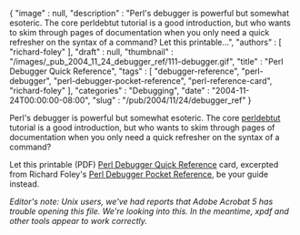 {
   "image" : null,
   "description" : "Perl's debugger is powerful but somewhat esoteric. The core perldebtut tutorial is a good introduction, but who wants to skim through pages of documentation when you only need a quick refresher on the syntax of a command? Let this printable...",
   "authors" : [
      "richard-foley"
   ],
   "draft" : null,
   "thumbnail" : "/images/_pub_2004_11_24_debugger_ref/111-debugger.gif",
   "title" : "Perl Debugger Quick Reference",
   "tags" : [
      "debugger-reference",
      "perl-debugger",
      "perl-debugger-pocket-reference",
      "perl-reference-card",
      "richard-foley"
   ],
   "categories" : "Debugging",
   "date" : "2004-11-24T00:00:00-08:00",
   "slug" : "/pub/2004/11/24/debugger_ref"
}





Perl's debugger is powerful but somewhat esoteric. The core
[perldebtut](http://www.perlpod.com/5.8.4/pod/perldebtut.html) tutorial
is a good introduction, but who wants to skim through pages of
documentation when you only need a quick refresher on the syntax of a
command?

Let this printable (PDF) [Perl Debugger Quick
Reference](/media/_pub_2004_11_24_debugger_ref/debugger_ref.pdf) card,
excerpted from Richard Foley's [Perl Debugger Pocket
Reference](http://www.oreilly.com/catalog/perldebugpr/index.html), be
your guide instead.

*Editor's note: Unix users, we've had reports that Adobe Acrobat 5 has
trouble opening this file. We're looking into this. In the meantime,
xpdf and other tools appear to work correctly.*


